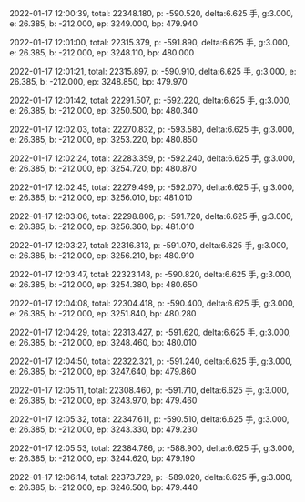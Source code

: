 2022-01-17 12:00:39, total: 22348.180, p: -590.520, delta:6.625 手, g:3.000, e: 26.385, b: -212.000, ep: 3249.000, bp: 479.940

2022-01-17 12:01:00, total: 22315.379, p: -591.890, delta:6.625 手, g:3.000, e: 26.385, b: -212.000, ep: 3248.110, bp: 480.000

2022-01-17 12:01:21, total: 22315.897, p: -590.910, delta:6.625 手, g:3.000, e: 26.385, b: -212.000, ep: 3248.850, bp: 479.970

2022-01-17 12:01:42, total: 22291.507, p: -592.220, delta:6.625 手, g:3.000, e: 26.385, b: -212.000, ep: 3250.500, bp: 480.340

2022-01-17 12:02:03, total: 22270.832, p: -593.580, delta:6.625 手, g:3.000, e: 26.385, b: -212.000, ep: 3253.220, bp: 480.850

2022-01-17 12:02:24, total: 22283.359, p: -592.240, delta:6.625 手, g:3.000, e: 26.385, b: -212.000, ep: 3254.720, bp: 480.870

2022-01-17 12:02:45, total: 22279.499, p: -592.070, delta:6.625 手, g:3.000, e: 26.385, b: -212.000, ep: 3256.010, bp: 481.010

2022-01-17 12:03:06, total: 22298.806, p: -591.720, delta:6.625 手, g:3.000, e: 26.385, b: -212.000, ep: 3256.360, bp: 481.010

2022-01-17 12:03:27, total: 22316.313, p: -591.070, delta:6.625 手, g:3.000, e: 26.385, b: -212.000, ep: 3256.210, bp: 480.910

2022-01-17 12:03:47, total: 22323.148, p: -590.820, delta:6.625 手, g:3.000, e: 26.385, b: -212.000, ep: 3254.380, bp: 480.650

2022-01-17 12:04:08, total: 22304.418, p: -590.400, delta:6.625 手, g:3.000, e: 26.385, b: -212.000, ep: 3251.840, bp: 480.280

2022-01-17 12:04:29, total: 22313.427, p: -591.620, delta:6.625 手, g:3.000, e: 26.385, b: -212.000, ep: 3248.460, bp: 480.010

2022-01-17 12:04:50, total: 22322.321, p: -591.240, delta:6.625 手, g:3.000, e: 26.385, b: -212.000, ep: 3247.640, bp: 479.860

2022-01-17 12:05:11, total: 22308.460, p: -591.710, delta:6.625 手, g:3.000, e: 26.385, b: -212.000, ep: 3243.970, bp: 479.460

2022-01-17 12:05:32, total: 22347.611, p: -590.510, delta:6.625 手, g:3.000, e: 26.385, b: -212.000, ep: 3243.330, bp: 479.230

2022-01-17 12:05:53, total: 22384.786, p: -588.900, delta:6.625 手, g:3.000, e: 26.385, b: -212.000, ep: 3244.620, bp: 479.190

2022-01-17 12:06:14, total: 22373.729, p: -589.020, delta:6.625 手, g:3.000, e: 26.385, b: -212.000, ep: 3246.500, bp: 479.440